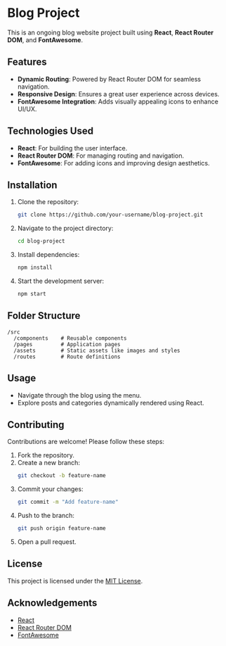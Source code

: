 # Blog Project

This is an ongoing blog website project built using **React**, **React Router DOM**, and **FontAwesome**.

## Features

- **Dynamic Routing**: Powered by React Router DOM for seamless navigation.
- **Responsive Design**: Ensures a great user experience across devices.
- **FontAwesome Integration**: Adds visually appealing icons to enhance UI/UX.

## Technologies Used

- **React**: For building the user interface.
- **React Router DOM**: For managing routing and navigation.
- **FontAwesome**: For adding icons and improving design aesthetics.

## Installation

1. Clone the repository:
    ```bash
    git clone https://github.com/your-username/blog-project.git
    ```
2. Navigate to the project directory:
    ```bash
    cd blog-project
    ```
3. Install dependencies:
    ```bash
    npm install
    ```
4. Start the development server:
    ```bash
    npm start
    ```

## Folder Structure

```
/src
  /components    # Reusable components
  /pages         # Application pages
  /assets        # Static assets like images and styles
  /routes        # Route definitions
```

## Usage

- Navigate through the blog using the menu.
- Explore posts and categories dynamically rendered using React.

## Contributing

Contributions are welcome! Please follow these steps:

1. Fork the repository.
2. Create a new branch:
    ```bash
    git checkout -b feature-name
    ```
3. Commit your changes:
    ```bash
    git commit -m "Add feature-name"
    ```
4. Push to the branch:
    ```bash
    git push origin feature-name
    ```
5. Open a pull request.

## License

This project is licensed under the [MIT License](LICENSE).

## Acknowledgements

- [React](https://reactjs.org/)
- [React Router DOM](https://reactrouter.com/)
- [FontAwesome](https://fontawesome.com/)
